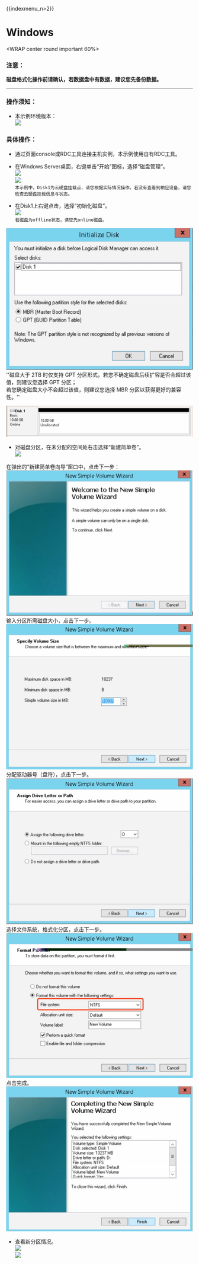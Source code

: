 {{indexmenu_n>2}}

# Windows

<WRAP center round important 60%>

### 注意：

**磁盘格式化操作前请确认，若数据盘中有数据，建议您先备份数据。** </WRAP>

-----

### 操作须知：

  - 本示例环境版本：  
    ![](/storage_cdn/udisk/userguide/format/image9.jpg)

### 具体操作：

  - 通过页面console或RDC工具连接主机实例，本示例使用自有RDC工具。
  - 在Windows Server桌面，右键单击“开始”图标，选择“磁盘管理”。  
    ![](/storage_cdn/udisk/userguide/format/image10.jpg)  
    ![](/storage_cdn/udisk/userguide/format/image11.jpg)  
    `本示例中，Disk1为云硬盘挂载点，请您根据实际情况操作。若没有查看到相应设备，请您检查云硬盘挂载信息与状态。`



  - 在Disk1上右键点击，选择“初始化磁盘”。  
    ![](/storage_cdn/udisk/userguide/format/image12.jpg)  
    `若磁盘为offline状态，请您先online磁盘。`

![](/images/userguide/format/image13.jpg)  
''磁盘大于 2TB 时仅支持 GPT 分区形式。若您不确定磁盘后续扩容是否会超过该值，则建议您选择 GPT 分区；  
若您确定磁盘大小不会超过该值，则建议您选择 MBR 分区以获得更好的兼容性。''

![](/images/userguide/format/image14.jpg)

  - 对磁盘分区，在未分配的空间处右击选择“新建简单卷”。  
    ![](/storage_cdn/udisk/userguide/format/image15.jpg)  

在弹出的“新建简单卷向导”窗口中，点击下一步：  
![](/images/userguide/format/image16.jpg)  
输入分区所需磁盘大小，点击下一步。  
![](/images/userguide/format/image17.jpg)  
分配驱动器号（盘符），点击下一步。  
![](/images/userguide/format/image18.jpg)  
选择文件系统，格式化分区，点击下一步。  
![](/images/userguide/format/image19.jpg)  
点击完成。  
![](/images/userguide/format/image20.jpg)  

  - 查看新分区情况。  
    ![](/storage_cdn/udisk/userguide/format/image21.jpg)  
    ![](/storage_cdn/udisk/userguide/format/image22.jpg)
